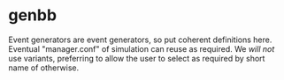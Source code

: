 genbb
=====

Event generators are event generators, so put coherent definitions
here. Eventual "manager.conf" of simulation can reuse as required.
We *will not* use variants, preferring to allow the user to select
as required by short name of otherwise.
